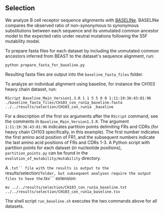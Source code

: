 ## Selection ##

We analyze B cell receptor sequence alignments with [BASELINe](http://selection.med.yale.edu/baseline/). BASELINe compares the observed ratio of non-synonymous to synonymous substitutions between each sequence and its unmutated common ancestor model to the expected ratio under neutral mutations following the S5F mutability model.

To prepare fasta files for each dataset by including the unmutated common ancestors inferred from BEAST to the dataset's sequence alignment, run:

```python prepare_fasta_for_baseline.py```

Resulting fasta files are output into the ```baseline_fasta_files``` folder. 

To analyze an individual alignment using baseline, for instance the CH103 heavy chain dataset, run:

```RScript Baseline_Main_Version1.3.R 1 1 5 5 0 0 1:11:19:36:43:81:96 ./baseline_fasta_files/CH103_con_run1a_baseline.fasta ../../results/selection/CH103_con_run1a _baseline```

For a description of the first six arguments after the ```RScript``` command, see the comments in ```Baseline_Main_Version1.3.R```. The argument ```1:11:19:36:43:81:96``` indicates partition points delimiting FRs and CDRs (for heavy chain CH103 specifically, in this example). The first number indicates the first amino acid position of FR1, and the subsequent numbers indicate the last amino acid positions of FRs and CDRs 1-3. A Python script with partition points for each dataset (in nucleotide positions), ```partition_points.py``` can be found in the ```evolution_of_mutability/mutability``` directory. 

A ```.txt`` file with the results is output to the ```results/selection/``` folder, but subsequent analyses require the output files to have the ```.tsv``` extension:

```mv ../../results/selection/CH103_con_run1a_baseline.txt ../../results/selection/CH103_con_run1a_baseline.tsv```

The shell script ```run_baseline.sh``` executes the two commands above for all datasets.
